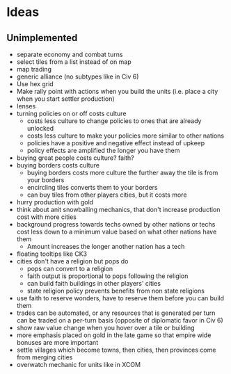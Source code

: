# Ideas
## Unimplemented
* separate economy and combat turns
* select tiles from a list instead of on map
* map trading
* generic alliance (no subtypes like in Civ 6)
* Use hex grid
* Make rally point with actions when you build the units (i.e. place a city when you start settler production)
* lenses
* turning policies on or off costs culture
  * costs less culture to change policies to ones that are already unlocked
  * costs less culture to make your policies more similar to other nations
  * policies have a positive and negative effect instead of upkeep
  * policy effects are amplified the longer you have them
* buying great people costs culture? faith?
* buying borders costs culture
  * buying borders costs more culture the further away the tile is from your borders
  * encircling tiles converts them to your borders
  * can buy tiles from other players cities, but it costs more
* hurry production with gold
* think about anit snowballing mechanics, that don't increase production cost with more cities
* background progress towards techs owned by other nations or techs cost less down to a minimum value based on what other nations have them
  * Amount increases the longer another nation has a tech
* floating tooltips like CK3
* cities don't have a religion but pops do
  * pops can convert to a religion
  * faith output is proportional to pops following the religion
  * can build faith buildings in other players' cities
  * state religion policy prevents benefits from non state religions
* use faith to reserve wonders, have to reserve them before you can build them
* trades can be automated, or any resources that is generated per turn can be traded on a per-turn basis (opposite of diplomatic favor in Civ 6)
* show raw value change when you hover over a tile or building
* more emphasis placed on gold in the late game so that empire wide bonuses are more important
* settle villages which become towns, then cities, then provinces come from merging cities
* overwatch mechanic for units like in XCOM